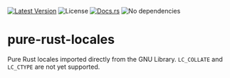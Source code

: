 [![Latest Version](https://img.shields.io/crates/v/pure-rust-locales.svg)](https://crates.io/crates/gptman)
![License](https://img.shields.io/crates/l/pure-rust-locales)
[![Docs.rs](https://docs.rs/pure-rust-locales/badge.svg)](https://docs.rs/pure-rust-locales)
![No dependencies](https://img.shields.io/badge/dependencies-none-success)

pure-rust-locales
=================

Pure Rust locales imported directly from the GNU Library. `LC_COLLATE` and
`LC_CTYPE` are not yet supported.
